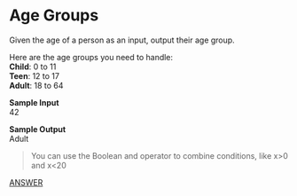 # Age Groups

Given the age of a person as an input, output their age group.

Here are the age groups you need to handle: </br>
**Child**: 0 to 11 </br>
**Teen**: 12 to 17 </br>
**Adult**: 18 to 64 </br>

**Sample Input** </br>
42

**Sample Output** </br>
Adult

> You can use the Boolean and operator to combine conditions, like x>0 and x<20

[ANSWER](/Answers/00015-%20Age%20Groups.py)
